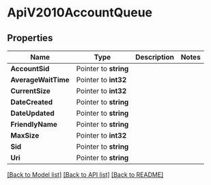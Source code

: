 # ApiV2010AccountQueue

## Properties

Name | Type | Description | Notes
------------ | ------------- | ------------- | -------------
**AccountSid** | Pointer to **string** |  |
**AverageWaitTime** | Pointer to **int32** |  |
**CurrentSize** | Pointer to **int32** |  |
**DateCreated** | Pointer to **string** |  |
**DateUpdated** | Pointer to **string** |  |
**FriendlyName** | Pointer to **string** |  |
**MaxSize** | Pointer to **int32** |  |
**Sid** | Pointer to **string** |  |
**Uri** | Pointer to **string** |  |

[[Back to Model list]](../README.md#documentation-for-models) [[Back to API list]](../README.md#documentation-for-api-endpoints) [[Back to README]](../README.md)


